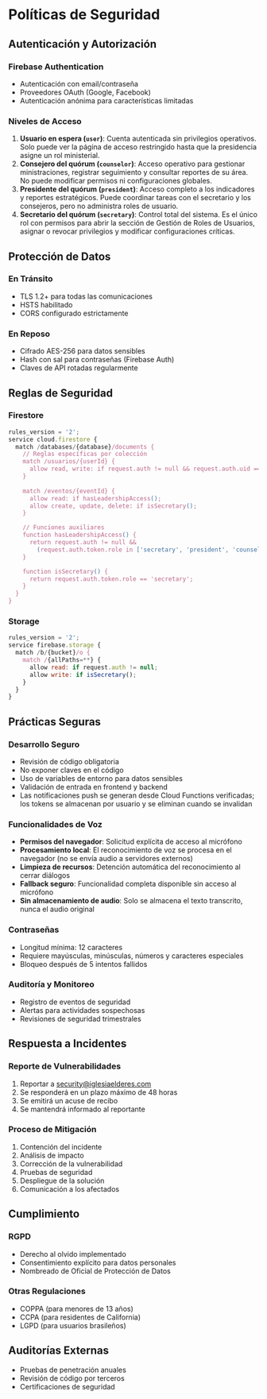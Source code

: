 # Políticas de Seguridad

## Autenticación y Autorización

### Firebase Authentication
- Autenticación con email/contraseña
- Proveedores OAuth (Google, Facebook)
- Autenticación anónima para características limitadas

### Niveles de Acceso
1. **Usuario en espera (`user`)**: Cuenta autenticada sin privilegios operativos. Solo puede ver la página de acceso restringido hasta que la presidencia asigne un rol ministerial.
2. **Consejero del quórum (`counselor`)**: Acceso operativo para gestionar ministraciones, registrar seguimiento y consultar reportes de su área. No puede modificar permisos ni configuraciones globales.
3. **Presidente del quórum (`president`)**: Acceso completo a los indicadores y reportes estratégicos. Puede coordinar tareas con el secretario y los consejeros, pero no administra roles de usuario.
4. **Secretario del quórum (`secretary`)**: Control total del sistema. Es el único rol con permisos para abrir la sección de Gestión de Roles de Usuarios, asignar o revocar privilegios y modificar configuraciones críticas.

## Protección de Datos

### En Tránsito
- TLS 1.2+ para todas las comunicaciones
- HSTS habilitado
- CORS configurado estrictamente

### En Reposo
- Cifrado AES-256 para datos sensibles
- Hash con sal para contraseñas (Firebase Auth)
- Claves de API rotadas regularmente

## Reglas de Seguridad

### Firestore
```javascript
rules_version = '2';
service cloud.firestore {
  match /databases/{database}/documents {
    // Reglas específicas por colección
    match /usuarios/{userId} {
      allow read, write: if request.auth != null && request.auth.uid == userId;
    }
    
    match /eventos/{eventId} {
      allow read: if hasLeadershipAccess();
      allow create, update, delete: if isSecretary();
    }

    // Funciones auxiliares
    function hasLeadershipAccess() {
      return request.auth != null &&
        (request.auth.token.role in ['secretary', 'president', 'counselor']);
    }

    function isSecretary() {
      return request.auth.token.role == 'secretary';
    }
  }
}
```

### Storage
```javascript
rules_version = '2';
service firebase.storage {
  match /b/{bucket}/o {
    match /{allPaths=**} {
      allow read: if request.auth != null;
      allow write: if isSecretary();
    }
  }
}
```

## Prácticas Seguras

### Desarrollo Seguro
- Revisión de código obligatoria
- No exponer claves en el código
- Uso de variables de entorno para datos sensibles
- Validación de entrada en frontend y backend
- Las notificaciones push se generan desde Cloud Functions verificadas; los tokens se almacenan por usuario y se eliminan cuando se invalidan

### Funcionalidades de Voz
- **Permisos del navegador**: Solicitud explícita de acceso al micrófono
- **Procesamiento local**: El reconocimiento de voz se procesa en el navegador (no se envía audio a servidores externos)
- **Limpieza de recursos**: Detención automática del reconocimiento al cerrar diálogos
- **Fallback seguro**: Funcionalidad completa disponible sin acceso al micrófono
- **Sin almacenamiento de audio**: Solo se almacena el texto transcrito, nunca el audio original

### Contraseñas
- Longitud mínima: 12 caracteres
- Requiere mayúsculas, minúsculas, números y caracteres especiales
- Bloqueo después de 5 intentos fallidos

### Auditoría y Monitoreo
- Registro de eventos de seguridad
- Alertas para actividades sospechosas
- Revisiones de seguridad trimestrales

## Respuesta a Incidentes

### Reporte de Vulnerabilidades
1. Reportar a security@iglesiaelderes.com
2. Se responderá en un plazo máximo de 48 horas
3. Se emitirá un acuse de recibo
4. Se mantendrá informado al reportante

### Proceso de Mitigación
1. Contención del incidente
2. Análisis de impacto
3. Corrección de la vulnerabilidad
4. Pruebas de seguridad
5. Despliegue de la solución
6. Comunicación a los afectados

## Cumplimiento

### RGPD
- Derecho al olvido implementado
- Consentimiento explícito para datos personales
- Nombreado de Oficial de Protección de Datos

### Otras Regulaciones
- COPPA (para menores de 13 años)
- CCPA (para residentes de California)
- LGPD (para usuarios brasileños)

## Auditorías Externas
- Pruebas de penetración anuales
- Revisión de código por terceros
- Certificaciones de seguridad
